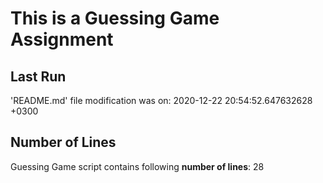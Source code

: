 # This is a Guessing Game Assignment
## Last Run
'README.md' file modification was on:
2020-12-22 20:54:52.647632628 +0300
## Number of Lines
Guessing Game script contains following **number of lines**:
28
